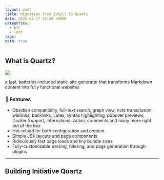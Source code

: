 ```yaml
---
layout: post
title: Migration from Jekyll to Quartz
date: 2025-02-17 23:34 +0900
categories:
  - ETC
  - Tech
tags: 
math: true
---
```


## What is Quartz?

![](https://i.imgur.com/AoVjryg.png)

a fast, batteries-included static-site generator that transforms Markdown content into fully functional websites

### 🔧 Features 
- Obsidian compatibility, full-text search, graph view, note transclusion, wikilinks, backlinks, Latex, syntax highlighting, popover previews, Docker Support, internationalization, comments                   and many more right out of the box 
- Hot-reload for both configuration and content 
- Simple JSX layouts and page components 
- Ridiculously fast page loads and tiny bundle sizes 
- Fully-customizable parsing, filtering, and page generation through plugins



---

## Building Initiative Quartz
